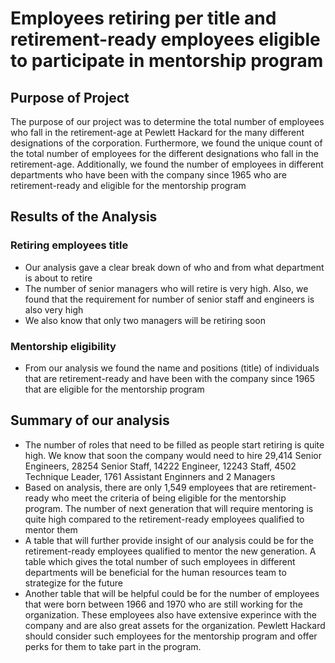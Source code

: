 # Employees retiring per title and retirement-ready employees eligible to participate in mentorship program

## Purpose of Project
The purpose of our project was to determine the total number of employees who fall in the retirement-age at Pewlett Hackard for the many different designations of the corporation. Furthermore, we found the unique count of the total number of employees for the different designations who fall in the retirement-age. Additionally, we found the number of employees in different departments who have been with the company since 1965 who are retirement-ready and eligible for the mentorship program

## Results of the Analysis

### Retiring employees title
- Our analysis gave a clear break down of who and from what department is about to retire
- The number of senior managers who will retire is very high. Also, we found that the requirement for number of senior staff and engineers is also very high 
- We also know that only two managers will be retiring soon

### Mentorship eligibility 
- From our analysis we found the name and positions (title) of individuals that are retirement-ready and have been with the company since 1965 that are eligible for the mentorship program

## Summary of our analysis
- The number of roles that need to be filled as people start retiring is quite high. We know that soon the company would need to hire 29,414 Senior Engineers, 28254 Senior Staff, 14222 Engineer, 12243 Staff, 4502 Technique Leader, 1761 Assistant Enginners and 2 Managers
- Based on analysis, there are only 1,549 employees that are retirement-ready who meet the criteria of being eligible for the mentorship program. The number of next generation that will require mentoring is quite high compared to the retirement-ready employees qualified to mentor them
- A table that will further provide insight of our analysis could be for the retirement-ready employees qualified to mentor the new generation. A table which gives the total number of such employees in different departments will be beneficial for the human resources team to strategize for the future
- Another table that will be helpful could be for the number of employees that were born between 1966 and 1970 who are still working for the organization. These employees also have extensive experince with the company and are also great assets for the organization. Pewlett Hackard should consider such employees for the mentorship program and offer perks for them to take part in the program. 
